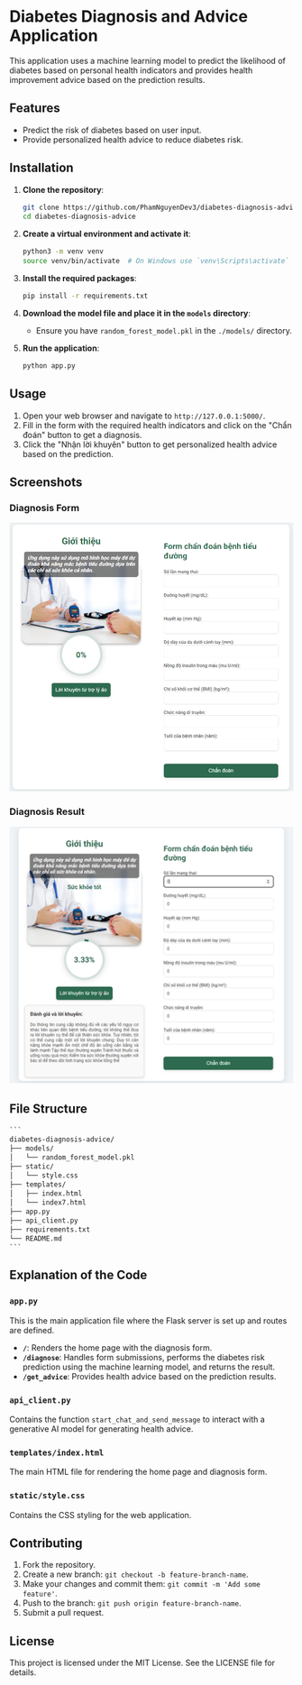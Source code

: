 # Diabetes Diagnosis and Advice Application

This application uses a machine learning model to predict the likelihood of diabetes based on personal health indicators and provides health improvement advice based on the prediction results.

## Features

-   Predict the risk of diabetes based on user input.
-   Provide personalized health advice to reduce diabetes risk.

## Installation

1. **Clone the repository**:

    ```bash
    git clone https://github.com/PhamNguyenDev3/diabetes-diagnosis-advice.git
    cd diabetes-diagnosis-advice
    ```

2. **Create a virtual environment and activate it**:

    ```bash
    python3 -m venv venv
    source venv/bin/activate  # On Windows use `venv\Scripts\activate`
    ```

3. **Install the required packages**:

    ```bash
    pip install -r requirements.txt
    ```

4. **Download the model file and place it in the `models` directory**:

    - Ensure you have `random_forest_model.pkl` in the `./models/` directory.

5. **Run the application**:
    ```bash
    python app.py
    ```

## Usage

1. Open your web browser and navigate to `http://127.0.0.1:5000/`.
2. Fill in the form with the required health indicators and click on the "Chẩn đoán" button to get a diagnosis.
3. Click the "Nhận lời khuyên" button to get personalized health advice based on the prediction.

## Screenshots

### Diagnosis Form

![Diagnosis Form](screenshots/image.png)

### Diagnosis Result

![Diagnosis Result](screenshots/image2.png)

## File Structure

    ```
    diabetes-diagnosis-advice/
    ├── models/
    │   └── random_forest_model.pkl
    ├── static/
    │   └── style.css
    ├── templates/
    │   ├── index.html
    │   └── index7.html
    ├── app.py
    ├── api_client.py
    ├── requirements.txt
    └── README.md
    ```

## Explanation of the Code

### `app.py`

This is the main application file where the Flask server is set up and routes are defined.

-   **`/`**: Renders the home page with the diagnosis form.
-   **`/diagnose`**: Handles form submissions, performs the diabetes risk prediction using the machine learning model, and returns the result.
-   **`/get_advice`**: Provides health advice based on the prediction results.

### `api_client.py`

Contains the function `start_chat_and_send_message` to interact with a generative AI model for generating health advice.

### `templates/index.html`

The main HTML file for rendering the home page and diagnosis form.

### `static/style.css`

Contains the CSS styling for the web application.

## Contributing

1. Fork the repository.
2. Create a new branch: `git checkout -b feature-branch-name`.
3. Make your changes and commit them: `git commit -m 'Add some feature'`.
4. Push to the branch: `git push origin feature-branch-name`.
5. Submit a pull request.

## License

This project is licensed under the MIT License. See the LICENSE file for details.
